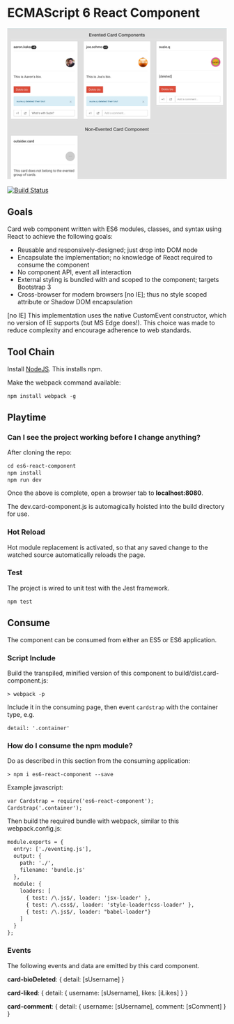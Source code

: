 # ECMAScript 6 React Component

![Image](screenshot_mini.jpg?raw=true "screenshot")

[![Build Status](https://travis-ci.org/aaronkaka/es6-react-component.svg?branch=master)](https://travis-ci.org/aaronkaka/es6-react-component)

## Goals

Card web component written with ES6 modules, classes, and syntax using React to achieve the following goals:

- Reusable and responsively-designed; just drop into DOM node
- Encapsulate the implementation; no knowledge of React required to consume the component
- No component API, event all interaction
- External styling is bundled with and scoped to the component; targets Bootstrap 3
- Cross-browser for modern browsers [no IE]; thus no style scoped attribute or Shadow DOM encapsulation

[no IE] This implementation uses the native CustomEvent constructor, which no version of IE supports (but MS Edge does!). 
This choice was made to reduce complexity and encourage adherence to web standards.

## Tool Chain

Install [NodeJS](http://nodejs.org/download/). This installs npm.

Make the webpack command available:

    npm install webpack -g

## Playtime

### Can I see the project working before I change anything?

After cloning the repo:

    cd es6-react-component
    npm install
    npm run dev

Once the above is complete, open a browser tab to **localhost:8080**.

The dev.card-component.js is automagically hoisted into the build directory for use.

### Hot Reload

Hot module replacement is activated, so that any saved change to the watched source automatically reloads the page.

### Test

The project is wired to unit test with the Jest framework.

    npm test

## Consume

The component can be consumed from either an ES5 or ES6 application.
     
### Script Include

Build the transpiled, minified version of this component to build/dist.card-component.js:

    > webpack -p
    
Include it in the consuming page, then event `cardstrap` with the container type, e.g.

    detail: '.container'

### How do I consume the npm module?

Do as described in this section from the consuming application:
     
    > npm i es6-react-component --save

Example javascript:

    var Cardstrap = require('es6-react-component');
    Cardstrap('.container');
    
Then build the required bundle with webpack, similar to this webpack.config.js:

    module.exports = {
      entry: ['./eventing.js'],
      output: {
        path: './',
        filename: 'bundle.js'
      },
      module: {
        loaders: [
          { test: /\.js$/, loader: 'jsx-loader' },
          { test: /\.css$/, loader: 'style-loader!css-loader' },
          { test: /\.js$/, loader: "babel-loader"}
        ]
      }
    };
    
### Events

The following events and data are emitted by this card component.

**card-bioDeleted**: { detail: [sUsername] }

**card-liked**: { detail: { username: [sUsername], likes: [iLikes] } }

**card-comment**: { detail: { username: [sUsername], comment: [sComment] } }